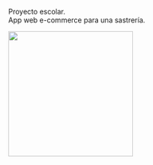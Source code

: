 Proyecto escolar.<br>
App web e-commerce para una sastrería. <br>

<img src="https://github.com/user-attachments/assets/e5ba473f-6f54-422e-bc80-1b36b1ca41ef" width="250">
